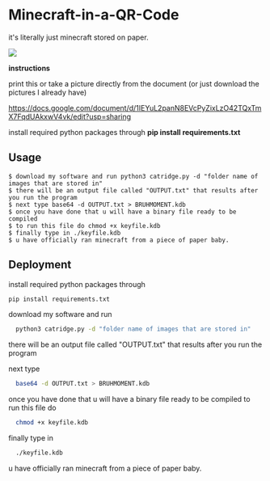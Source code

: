 # Minecraft-in-a-QR-Code
it's literally just minecraft stored on paper.

<img src="https://github.com/SriLikesToSing/Minecraft-in-a-QR-Code/blob/main/tutorial.gif">

**instructions**

print this or take a picture directly from the document (or just download the pictures I already have)

https://docs.google.com/document/d/1IEYuL2panN8EVcPyZixLzO42TQxTmX7FqdUAkxwV4vk/edit?usp=sharing

install required python packages through **pip install requirements.txt**


## Usage

```
$ download my software and run python3 catridge.py -d "folder name of images that are stored in"
$ there will be an output file called "OUTPUT.txt" that results after you run the program
$ next type base64 -d OUTPUT.txt > BRUHMOMENT.kdb
$ once you have done that u will have a binary file ready to be compiled
$ to run this file do chmod +x keyfile.kdb
$ finally type in ./keyfile.kdb 
$ u have officially ran minecraft from a piece of paper baby.
```



## Deployment

install required python packages through 
```bash
pip install requirements.txt
```
download my software and run
```bash
  python3 catridge.py -d "folder name of images that are stored in"
```
there will be an output file called "OUTPUT.txt" that results after you run the program

next type
```bash
  base64 -d OUTPUT.txt > BRUHMOMENT.kdb
```
once you have done that u will have a binary file ready to be compiled
to run this file do

```bash
  chmod +x keyfile.kdb
```
finally type in

```bash
  ./keyfile.kdb 
```

u have officially ran minecraft from a piece of paper baby.
